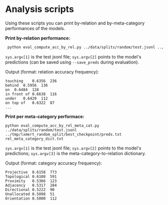 # Analysis scripts
Using these scripts you can print by-relation and by-meta-category performances of the models.

**Print by-relation performance:**
```bash
 python eval_compute_acc_by_rel.py ../data/splits/random/test.jsonl ../tmp/lxmert_random_split/best_checkpoint/preds.txt
```
`sys.argv[1]` is the test jsonl file; `sys.argv[2]` points to the model's predictions (can be saved using `--save_preds` during evaluation).

Output (format: relation accuracy frequency):
```
touching	0.6356	236
behind	0.5956	136
on	0.6484	128
in front of	0.6638	116
under	0.6429	112
on top of	0.6322	87
...
```

**Print per meta-category performace:**
```
python eval_compute_acc_by_rel_meta_cat.py ../data/splits/random/test.jsonl ../tmp/lxmert_random_split/best_checkpoint/preds.txt rel_meta_category_dict.txt
```
`sys.argv[1]` is the test jsonl file; `sys.argv[2]` points to the model's predictions; `sys.argv[3]` is the meta-category-to-relation dictionary.

Output (format: category accuracy frequency):
```
Projective	0.6158	773
Topological	0.6108	591
Proximity	0.5366	123
Adjacency	0.5317	284
Directional	0.5222	90
Unallocated	0.5098	51
Orientation	0.5000	112
```

